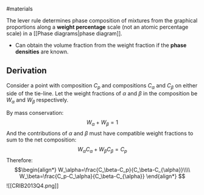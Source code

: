 #materials

The lever rule determines phase composition of mixtures from the graphical proportions along a **weight percentage** scale (not an atomic percentage scale) in a [[Phase diagrams|phase diagram]].

- Can obtain the volume fraction from the weight fraction if the **phase densities** are known.

## Derivation
Consider a point with composition $C_p$ and compositions $C_\alpha$ and $C_\beta$ on either side of the tie-line. Let the weight fractions of $\alpha$ and $\beta$ in the composition be $W_\alpha$ and $W_\beta$ respectively.

By mass conservation: $$W_\alpha + W_\beta = 1$$And the contributions of $\alpha$ and $\beta$ must have compatible weight fractions to sum to the net composition: $$W_{\alpha}C_{\alpha}+W_{\beta}C_{\beta}=C_p$$Therefore:
$$\begin{align*}
W_\alpha=\frac{C_\beta-C_p}{C_\beta-C_{\alpha}}\\\\
W_\beta=\frac{C_p-C_\alpha}{C_\beta-C_{\alpha}}
\end{align*}
$$
![[CRIB2013Q4.png]]


